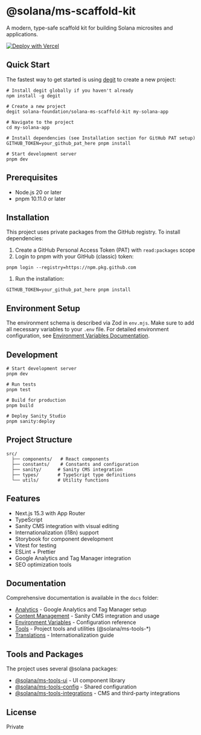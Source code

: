 # @solana/ms-scaffold-kit

A modern, type-safe scaffold kit for building Solana microsites and applications.

[![Deploy with Vercel](https://vercel.com/button)](https://vercel.com/new/clone?repository-url=https://github.com/solana-foundation/solana-ms-scaffold-kit)

## Quick Start

The fastest way to get started is using [degit](https://github.com/Rich-Harris/degit) to create a new project:

```shell
# Install degit globally if you haven't already
npm install -g degit

# Create a new project
degit solana-foundation/solana-ms-scaffold-kit my-solana-app

# Navigate to the project
cd my-solana-app

# Install dependencies (see Installation section for GitHub PAT setup)
GITHUB_TOKEN=your_github_pat_here pnpm install

# Start development server
pnpm dev
```

## Prerequisites

- Node.js 20 or later
- pnpm 10.11.0 or later

## Installation

This project uses private packages from the GitHub registry. To install dependencies:

1. Create a GitHub Personal Access Token (PAT) with `read:packages` scope
1. Login to pnpm with your GitHub (classic) token:

```shell
pnpm login --registry=https://npm.pkg.github.com
```

1. Run the installation:

```shell
GITHUB_TOKEN=your_github_pat_here pnpm install
```

## Environment Setup

The environment schema is described via Zod in `env.mjs`. Make sure to add all necessary variables to your `.env` file. For detailed environment configuration, see [Environment Variables Documentation](docs/env.md).

## Development

```shell
# Start development server
pnpm dev

# Run tests
pnpm test

# Build for production
pnpm build

# Deploy Sanity Studio
pnpm sanity:deploy
```

## Project Structure

```text
src/
  ├── components/   # React components
  ├── constants/    # Constants and configuration
  ├── sanity/      # Sanity CMS integration
  ├── types/       # TypeScript type definitions
  └── utils/       # Utility functions
```

## Features

- Next.js 15.3 with App Router
- TypeScript
- Sanity CMS integration with visual editing
- Internationalization (i18n) support
- Storybook for component development
- Vitest for testing
- ESLint + Prettier
- Google Analytics and Tag Manager integration
- SEO optimization tools

## Documentation

Comprehensive documentation is available in the `docs` folder:

- [Analytics](docs/analytics.md) - Google Analytics and Tag Manager setup
- [Content Management](docs/content_management.md) - Sanity CMS integration and usage
- [Environment Variables](docs/env.md) - Configuration reference
- [Tools](docs/tools.md) - Project tools and utilities (@solana/ms-tools-*)
- [Translations](docs/translations.md) - Internationalization guide

## Tools and Packages

The project uses several @solana packages:

- [@solana/ms-tools-ui](https://github.com/solana-foundation/solana-ms-tools/) - UI component library
- [@solana/ms-tools-config](https://github.com/solana-foundation/solana-ms-tools/) - Shared configuration
- [@solana/ms-tools-integrations](https://github.com/solana-foundation/solana-ms-tools/) - CMS and third-party integrations

## License

Private
